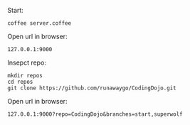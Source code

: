Start:

    coffee server.coffee

Open url in browser: 

    127.0.0.1:9000

Insepct repo:

    mkdir repos
    cd repos
    git clone https://github.com/runawaygo/CodingDojo.git

Open url in browser: 

    127.0.0.1:9000?repo=CodingDojo&branches=start,superwolf

